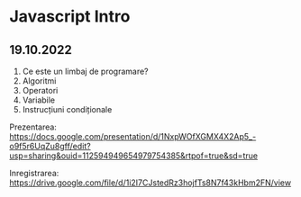 # Javascript Intro
## 19.10.2022

1. Ce este un limbaj de programare?
2. Algoritmi
3. Operatori
4. Variabile
5. Instrucțiuni condiționale

Prezentarea: https://docs.google.com/presentation/d/1NxpWOfXGMX4X2Ap5_-o9f5r6UqZu8gff/edit?usp=sharing&ouid=112594949654979754385&rtpof=true&sd=true

Inregistrarea: https://drive.google.com/file/d/1i2I7CJstedRz3hojfTs8N7f43kHbm2FN/view
